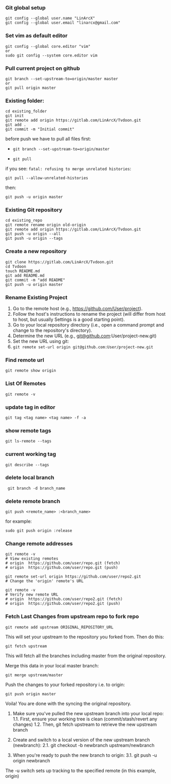### Git global setup

```
git config --global user.name "LinArcX"
git config --global user.email "linarcx@gmail.com"
```

### Set vim as default editor
```
git config --global core.editor "vim"
or
sudo git config --system core.editor vim
```


### Pull current project on github
```
git branch --set-upstream-to=origin/master master
or 
git pull origin master
```

### Existing folder:
```
cd existing_folder
git init
git remote add origin https://gitlab.com/LinArcX/Tvdoon.git
git add .
git commit -m "Initial commit"
```

before push we have to pull all files first:

* `git branch --set-upstream-to=origin/master`

* `git pull`

if you see:
`fatal: refusing to merge unrelated histories`:

`git pull --allow-unrelated-histories`

then:
```
git push -u origin master
```


### Existing Git repository
```
cd existing_repo
git remote rename origin old-origin
git remote add origin https://gitlab.com/LinArcX/Tvdoon.git
git push -u origin --all
git push -u origin --tags
```

### Create a new repository
```
git clone https://gitlab.com/LinArcX/Tvdoon.git
cd Tvdoon
touch README.md
git add README.md
git commit -m "add README"
git push -u origin master
```
### Rename Existing Project
1. Go to the remote host (e.g., https://github.com/User/project).
2. Follow the host's instructions to rename the project (will differ from host to host, but usually Settings is a good starting point).
3. Go to your local repository directory (i.e., open a command prompt and change to the repository's directory).
4. Determine the new URL (e.g., git@github.com:User/project-new.git)
5. Set the new URL using git:
6. `git remote set-url origin git@github.com:User/project-new.git`

### Find remote url
`git remote show origin`


### List Of Remotes
`git remote -v`

### update tag in editor
`git tag <tag name> <tag name> -f -a`

### show remote tags
`git ls-remote --tags`

### current working tag
`git describe --tags`

### delete local branch
```
 git branch -d branch_name
 ```
 
 ### delete remote branch
 ```
 git push <remote_name> :<branch_name>
 ```
 for example:
 ```
 sudo git push origin :release 
 ```

### Change remote addresses
```
git remote -v
# View existing remotes
# origin  https://github.com/user/repo.git (fetch)
# origin  https://github.com/user/repo.git (push)

git remote set-url origin https://github.com/user/repo2.git
# Change the 'origin' remote's URL

git remote -v
# Verify new remote URL
# origin  https://github.com/user/repo2.git (fetch)
# origin  https://github.com/user/repo2.git (push)
```
### Fetch Last Changes from upstream repo to fork repo
`git remote add upstream ORIGINAL_REPOSITORY_URL`

This will set your upstream to the repository you forked from. Then do this:

`git fetch upstream`  

This will fetch all the branches including master from the original repository.

Merge this data in your local master branch:

`git merge upstream/master`

Push the changes to your forked repository i.e. to origin:

`git push origin master`

Voila! You are done with the syncing the original repository.

1. Make sure you've pulled the new upstream branch into your local repo:
1.1. First, ensure your working tree is clean (commit/stash/revert any changes)
1.2. Then, git fetch upstream to retrieve the new upstream branch

2. Create and switch to a local version of the new upstream branch (newbranch):
2.1. git checkout -b newbranch upstream/newbranch

3. When you're ready to push the new branch to origin:
3.1. git push -u origin newbranch

The -u switch sets up tracking to the specified remote (in this example, origin)

